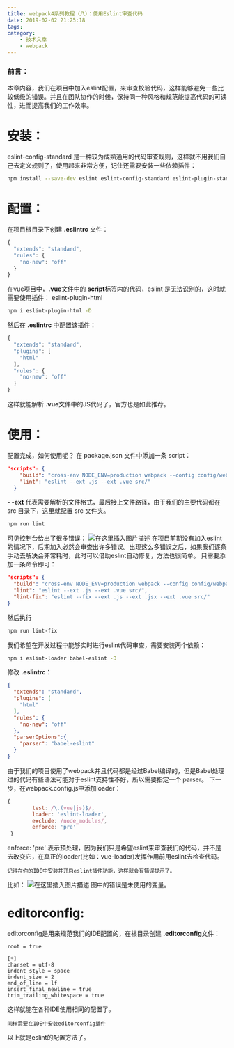 ```yaml
---
title: webpack4系列教程（八）：使用Eslint审查代码
date: 2019-02-02 21:25:18
tags:
category:
    - 技术文章
    - webpack
---
```

### 前言：
本章内容，我们在项目中加入eslint配置，来审查校验代码，这样能够避免一些比较低级的错误。并且在团队协作的时候，保持同一种风格和规范能提高代码的可读性，进而提高我们的工作效率。

# 安装：
eslint-config-standard 是一种较为成熟通用的代码审查规则，这样就不用我们自己去定义规则了，使用起来非常方便，记住还需要安装一些依赖插件：
```bash
npm install --save-dev eslint eslint-config-standard eslint-plugin-standard eslint-plugin-promise eslint-plugin-import eslint-plugin-node
```

# 配置：
在项目根目录下创建 **.eslintrc** 文件：
```javascript
{
  "extends": "standard",
  "rules": {
    "no-new": "off"
  }
}
```
在vue项目中，**.vue**文件中的 **script**标签内的代码，eslint 是无法识别的，这时就需要使用插件： eslint-plugin-html
```bash
npm i eslint-plugin-html -D
```
然后在 **.eslintrc** 中配置该插件：
```javascript
{
  "extends": "standard",
  "plugins": [
    "html"
  ],
  "rules": {
    "no-new": "off"
  }
}
```
这样就能解析 **.vue**文件中的JS代码了，官方也是如此推荐。
# 使用：
配置完成，如何使用呢？
在 package.json 文件中添加一条 script：
```json
"scripts": {
    "build": "cross-env NODE_ENV=production webpack --config config/webpack.config.js --progress --inline --colors",
    "lint": "eslint --ext .js --ext .vue src/"
  }
  ```
  **- -ext** 代表需要解析的文件格式，最后接上文件路径，由于我们的主要代码都在src 目录下，这里就配置 src 文件夹。
  ```bash
  npm run lint
  ```
  可见控制台给出了很多错误：
  ![在这里插入图片描述](http://upload-images.jianshu.io/upload_images/2012934-05a52d6709117b78?imageMogr2/auto-orient/strip%7CimageView2/2/w/1240)
  在项目前期没有加入eslint的情况下，后期加入必然会审查出许多错误。出现这么多错误之后，如果我们逐条手动去解决会非常耗时，此时可以借助eslint自动修复，方法也很简单。
  只需要添加一条命令即可：
  ```json
  "scripts": {
    "build": "cross-env NODE_ENV=production webpack --config config/webpack.config.js --progress --inline --colors",
    "lint": "eslint --ext .js --ext .vue src/",
    "lint-fix": "eslint --fix --ext .js --ext .jsx --ext .vue src/"
  }
  ```
  然后执行
  ```bash
  npm run lint-fix
  ```

我们希望在开发过程中能够实时进行eslint代码审查，需要安装两个依赖：
```bash
npm i eslint-loader babel-eslint -D
```
修改 **.eslintrc**：
```json
{
  "extends": "standard",
  "plugins": [
    "html"
  ],
  "rules": {
    "no-new": "off"
  },
  "parserOptions":{
    "parser": "babel-eslint"
  }
}
```
由于我们的项目使用了webpack并且代码都是经过Babel编译的，但是Babel处理过的代码有些语法可能对于eslint支持性不好，所以需要指定一个 parser。
下一步，在webpack.config.js中添加loader：
```javascript
{
        test: /\.(vue|js)$/,
        loader: 'eslint-loader',
        exclude: /node_modules/,
        enforce: 'pre'
 }
 ```
 enforce: 'pre' 表示预处理，因为我们只是希望eslint来审查我们的代码，并不是去改变它，在真正的loader(比如：vue-loader)发挥作用前用eslint去检查代码。
  
    记得在你的IDE中安装并开启eslint插件功能，这样就会有错误提示了。
  比如：
  ![在这里插入图片描述](http://upload-images.jianshu.io/upload_images/2012934-93cc5dd4ad5828cc.png?imageMogr2/auto-orient/strip%7CimageView2/2/w/1240)
  图中的错误是未使用的变量。
    
   # editorconfig:
   editorconfig是用来规范我们的IDE配置的，在根目录创建 **.editorconfig**文件：
```
root = true

[*]
charset = utf-8
indent_style = space
indent_size = 2
end_of_line = lf
insert_final_newline = true
trim_trailing_whitespace = true
```
这样就能在各种IDE使用相同的配置了。
  
    同样需要在IDE中安装editorconfig插件
以上就是eslint的配置方法了。
     
     